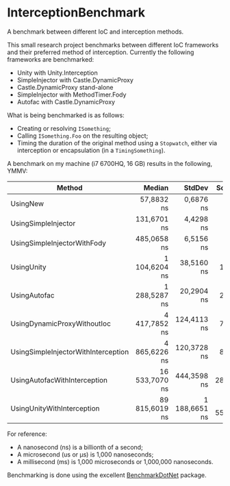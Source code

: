 # InterceptionBenchmark
A benchmark between different IoC and interception methods.

This small research project benchmarks between different IoC frameworks and their preferred method of interception. Currently the following frameworks are benchmarked:
* Unity with Unity.Interception
* SimpleInjector with Castle.DynamicProxy
* Castle.DynamicProxy stand-alone
* SimpleInjector with MethodTimer.Fody
* Autofac with Castle.DynamicProxy

What is being benchmarked is as follows:
* Creating or resolving `ISomething`;
* Calling `ISomething.Foo` on the resulting object;
* Timing the duration of the original method using a `Stopwatch`, either via interception or encapsulation (in a `TimingSomething`).

A benchmark on my machine (i7 6700HQ, 16 GB) results in the following, YMMV:

Method |         Median |        StdDev |   Scaled | Place |
------------------------------------ |--------------: |-------------: |--------: |-----: |
UsingNew |     57,8832 ns |     0,6876 ns |     1,00 |     1 |
UsingSimpleInjector |    131,6701 ns |     4,4298 ns |     2,27 |     2 |
UsingSimpleInjectorWithFody |    485,0658 ns |     6,5156 ns |     8,38 |     3 |
UsingUnity |  1 104,6204 ns |    38,5160 ns |    19,08 |     4 |
UsingAutofac |  1 288,5287 ns |    20,2904 ns |    22,26 |     5 |
UsingDynamicProxyWithoutIoc |  4 417,7852 ns |   124,4113 ns |    76,32 |     6 |
UsingSimpleInjectorWithInterception |  4 865,6226 ns |   120,3728 ns |    84,06 |     7 |
UsingAutofacWithInterception | 16 533,7070 ns |   444,3598 ns |   285,64 |     8 |
UsingUnityWithInterception | 89 815,6019 ns | 1 188,6651 ns | 1 551,67 |     9 |

For reference:

* A nanosecond (ns) is a billionth of a second;
* A microsecond (us or µs) is 1,000 nanoseconds;
* A millisecond (ms) is 1,000 microseconds or 1,000,000 nanoseconds.

Benchmarking is done using the excellent [BenchmarkDotNet](https://github.com/PerfDotNet/BenchmarkDotNet) package.

